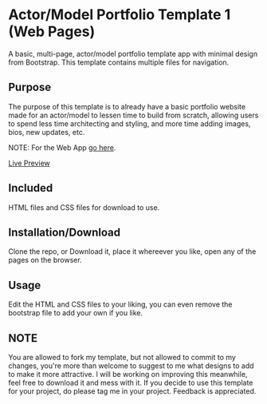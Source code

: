 # Actor/Model Portfolio Template 1 (Web Pages)
A basic, multi-page, actor/model portfolio template app with minimal design from Bootstrap. This template contains multiple files for navigation.

## Purpose
The purpose of this template is to already have a basic portfolio website made for an actor/model to lessen time to build from scratch, allowing users to spend less time architecting and styling, and more time adding images, bios, new updates, etc.

NOTE: For the Web App [go here](https://github.com/JHero23/actormodel-portfolio-one-app).

[Live Preview](https://jhero23.github.io/actormodel-portfolio-one/)

## Included
HTML files and CSS files for download to use.

## Installation/Download
Clone the repo, or Download it, place it whereever you like, open any of the pages on the browser.

## Usage
Edit the HTML and CSS files to your liking, you can even remove the bootstrap file to add your own if you like.

## NOTE
You are allowed to fork my template, but not allowed to commit to my changes, you're more than welcome to suggest to me what designs to add to make it more attractive. I will be working on improving this meanwhile, feel free to download it and mess with it. If you decide to use this template for your project, do please tag me in your project. Feedback is appreciated.
